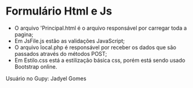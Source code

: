 # Formulário Html e Js
- O arquivo 'Principal.html é o arquivo responsável por carregar toda a pagina;
- Em JsFile.js estão as validações JavaScript;
- O arquivo local.php é responsável por receber os dados que são passados através do métodos POST;
- Em Estilo.css está a estilização básica css, porém está sendo usado Bootstrap online.

Usuário no Gupy: Jadyel Gomes


